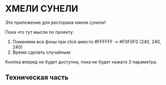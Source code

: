# ХМЕЛИ СУНЕЛИ
Это приложение для ресторана хмели сунели!

Пока что тут мысли по проекту:
1) Поменяем все фоны при click вместо #FFFFFF -> #F0F0F0 (240, 240, 240)
2) Время сделать случайным

Кнопка вперед не будет доступна, пока не будет нажато 3 параметра.

## Техническая часть


